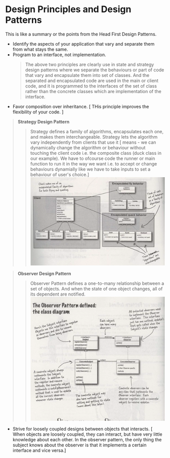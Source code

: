 # Design Principles and Design Patterns
This is like a summary or the points from the Head First Design Patterns.
- Identify the aspects of your application that vary and separate them from what stays the same.
- Program to an interface, not implementation.
    > The above two principles are clearly use in state and strategy design patterns where we separate the behaviours or part of code that vary and encapsulate them into set of classes. And the separated and encapsulated code are used in the main or client code, and it is programmed to the interfaces of the set of class rather than the concrete classes which are implementation of the interface.
- Favor composition over inheritance. [ THis principle improves the flexibility of your code. ]
> <b>Strategy Design Pattern</b>
>> Strategy defines a family of algorithms, encapsulates each one, and makes them interchangeable. Strategy lets the algorithm vary independently from clients that use it [ means - we can dynamically change the algorithm or behaviour without touching the client code i.e. the composite class (duck class in our example). We have to ofcourse code the runner or main function to run it in the way we want i.e. to accept or change behaviours dynamially like we have to take inputs to set a behaviour of user's choice.]
> ![img.png](images/strategy-img.png)

> <b>Observer Design Pattern</b>
>> Observer Pattern defines a one-to-many relationship between a set of objects. And when the state of one object changes, all of its dependent are notified.
> ![img.png](images/observer-img.png)

- Strive for loosely coupled designs between objects that interacts. [ When objects are loosely coupled, they can interact, but have very little knowledge about each other. In the observer pattern, the only thing the subject knows about the observer is that it implements a certain interface and vice versa.]